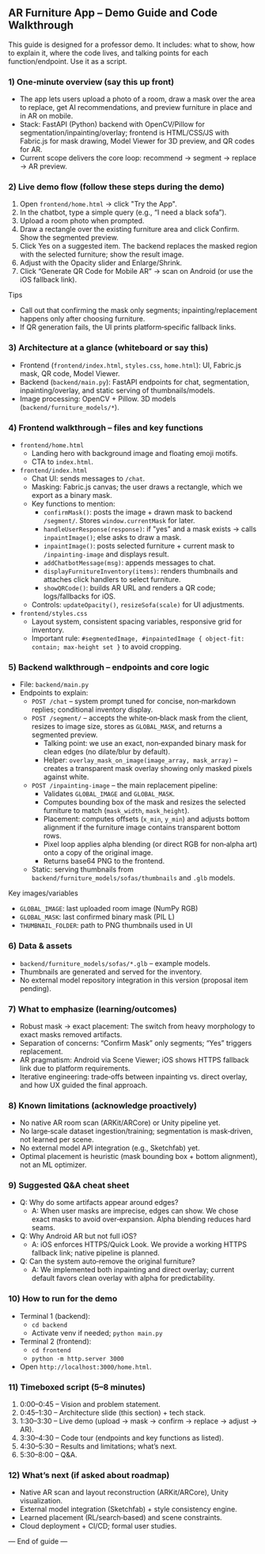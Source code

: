 ## AR Furniture App – Demo Guide and Code Walkthrough

This guide is designed for a professor demo. It includes: what to show, how to explain it, where the code lives, and talking points for each function/endpoint. Use it as a script.

### 1) One‑minute overview (say this up front)
- The app lets users upload a photo of a room, draw a mask over the area to replace, get AI recommendations, and preview furniture in place and in AR on mobile.
- Stack: FastAPI (Python) backend with OpenCV/Pillow for segmentation/inpainting/overlay; frontend is HTML/CSS/JS with Fabric.js for mask drawing, Model Viewer for 3D preview, and QR codes for AR.
- Current scope delivers the core loop: recommend → segment → replace → AR preview.

### 2) Live demo flow (follow these steps during the demo)
1. Open `frontend/home.html` → click "Try the App".
2. In the chatbot, type a simple query (e.g., “I need a black sofa”).
3. Upload a room photo when prompted.
4. Draw a rectangle over the existing furniture area and click Confirm. Show the segmented preview.
5. Click Yes on a suggested item. The backend replaces the masked region with the selected furniture; show the result image.
6. Adjust with the Opacity slider and Enlarge/Shrink.
7. Click “Generate QR Code for Mobile AR” → scan on Android (or use the iOS fallback link).

Tips
- Call out that confirming the mask only segments; inpainting/replacement happens only after choosing furniture.
- If QR generation fails, the UI prints platform‑specific fallback links.

### 3) Architecture at a glance (whiteboard or say this)
- Frontend (`frontend/index.html`, `styles.css`, `home.html`): UI, Fabric.js mask, QR code, Model Viewer.
- Backend (`backend/main.py`): FastAPI endpoints for chat, segmentation, inpainting/overlay, and static serving of thumbnails/models.
- Image processing: OpenCV + Pillow. 3D models (`backend/furniture_models/*`).

### 4) Frontend walkthrough – files and key functions
- `frontend/home.html`
  - Landing hero with background image and floating emoji motifs.
  - CTA to `index.html`.
- `frontend/index.html`
  - Chat UI: sends messages to `/chat`.
  - Masking: Fabric.js canvas; the user draws a rectangle, which we export as a binary mask.
  - Key functions to mention:
    - `confirmMask()`: posts the image + drawn mask to backend `/segment/`. Stores `window.currentMask` for later.
    - `handleUserResponse(response)`: if "yes" and a mask exists → calls `inpaintImage()`; else asks to draw a mask.
    - `inpaintImage()`: posts selected furniture + current mask to `/inpainting-image` and displays result.
    - `addChatbotMessage(msg)`: appends messages to chat.
    - `displayFurnitureInventory(items)`: renders thumbnails and attaches click handlers to select furniture.
    - `showQRCode()`: builds AR URL and renders a QR code; logs/fallbacks for iOS.
  - Controls: `updateOpacity()`, `resizeSofa(scale)` for UI adjustments.
- `frontend/styles.css`
  - Layout system, consistent spacing variables, responsive grid for inventory.
  - Important rule: `#segmentedImage, #inpaintedImage { object-fit: contain; max-height set }` to avoid cropping.

### 5) Backend walkthrough – endpoints and core logic
- File: `backend/main.py`
- Endpoints to explain:
  - `POST /chat` – system prompt tuned for concise, non‑markdown replies; conditional inventory display.
  - `POST /segment/` – accepts the white‑on‑black mask from the client, resizes to image size, stores as `GLOBAL_MASK`, and returns a segmented preview.
    - Talking point: we use an exact, non‑expanded binary mask for clean edges (no dilate/blur by default).
    - Helper: `overlay_mask_on_image(image_array, mask_array)` – creates a transparent mask overlay showing only masked pixels against white.
  - `POST /inpainting-image` – the main replacement pipeline:
    - Validates `GLOBAL_IMAGE` and `GLOBAL_MASK`.
    - Computes bounding box of the mask and resizes the selected furniture to match (`mask_width`, `mask_height`).
    - Placement: computes offsets (`x_min`, `y_min`) and adjusts bottom alignment if the furniture image contains transparent bottom rows.
    - Pixel loop applies alpha blending (or direct RGB for non‑alpha art) onto a copy of the original image.
    - Returns base64 PNG to the frontend.
  - Static: serving thumbnails from `backend/furniture_models/sofas/thumbnails` and `.glb` models.

Key images/variables
- `GLOBAL_IMAGE`: last uploaded room image (NumPy RGB)
- `GLOBAL_MASK`: last confirmed binary mask (PIL L)
- `THUMBNAIL_FOLDER`: path to PNG thumbnails used in UI

### 6) Data & assets
- `backend/furniture_models/sofas/*.glb` – example models.
- Thumbnails are generated and served for the inventory.
- No external model repository integration in this version (proposal item pending).

### 7) What to emphasize (learning/outcomes)
- Robust mask → exact placement: The switch from heavy morphology to exact masks removed artifacts.
- Separation of concerns: “Confirm Mask” only segments; “Yes” triggers replacement.
- AR pragmatism: Android via Scene Viewer; iOS shows HTTPS fallback link due to platform requirements.
- Iterative engineering: trade‑offs between inpainting vs. direct overlay, and how UX guided the final approach.

### 8) Known limitations (acknowledge proactively)
- No native AR room scan (ARKit/ARCore) or Unity pipeline yet.
- No large‑scale dataset ingestion/training; segmentation is mask‑driven, not learned per scene.
- No external model API integration (e.g., Sketchfab) yet.
- Optimal placement is heuristic (mask bounding box + bottom alignment), not an ML optimizer.

### 9) Suggested Q&A cheat sheet
- Q: Why do some artifacts appear around edges?
  - A: When user masks are imprecise, edges can show. We chose exact masks to avoid over‑expansion. Alpha blending reduces hard seams.
- Q: Why Android AR but not full iOS?
  - A: iOS enforces HTTPS/Quick Look. We provide a working HTTPS fallback link; native pipeline is planned.
- Q: Can the system auto‑remove the original furniture?
  - A: We implemented both inpainting and direct overlay; current default favors clean overlay with alpha for predictability.

### 10) How to run for the demo
- Terminal 1 (backend):
  - `cd backend`
  - Activate venv if needed; `python main.py`
- Terminal 2 (frontend):
  - `cd frontend`
  - `python -m http.server 3000`
- Open `http://localhost:3000/home.html`.

### 11) Timeboxed script (5–8 minutes)
1. 0:00–0:45 – Vision and problem statement.
2. 0:45–1:30 – Architecture slide (this section) + tech stack.
3. 1:30–3:30 – Live demo (upload → mask → confirm → replace → adjust → AR).
4. 3:30–4:30 – Code tour (endpoints and key functions as listed).
5. 4:30–5:30 – Results and limitations; what’s next.
6. 5:30–8:00 – Q&A.

### 12) What’s next (if asked about roadmap)
- Native AR scan and layout reconstruction (ARKit/ARCore), Unity visualization.
- External model integration (Sketchfab) + style consistency engine.
- Learned placement (RL/search‑based) and scene constraints.
- Cloud deployment + CI/CD; formal user studies.

— End of guide —


